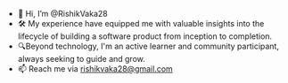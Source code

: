 - 👋 Hi, I’m @RishikVaka28
- 🛠️ My experience have equipped me with valuable insights into the lifecycle of building a software product from inception to completion.
- 🔍Beyond technology, I'm an active learner and community participant, always seeking to guide and grow.
- 📫 Reach me via rishikvaka28@gmail.com 

<!---
RishikVaka28/RishikVaka28 is a ✨ special ✨ repository because its `README.md` (this file) appears on your GitHub profile.
You can click the Preview link to take a look at your changes.
--->
